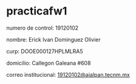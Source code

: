 # practicafw1

numero de control: 19120102

nombre: Erick Ivan Dominguez Olivier

curp: DOOE000127HPLMLRA5

domicilio: Callegon Galeana #608

correo institucional: 19120102@ajalpan.tecnm.mx

